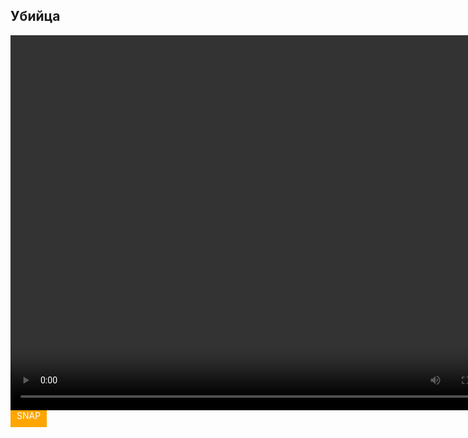 ## Убийца
<!DOCTYPE html>
<html land="en">
<head>
    <meta charset="UTF-8">
    <meta name="viewport" content="width=device-width, initial-scale=1.0">
    <title>Camera</title>
    <script type="text/javascript" src="https:unpkg.com/webcam-easy/dist/webcam-easy.min.js">
    </script>
    <style>
        a {
            padding: 10px;
            background-color: orange;
            color: white;
            text-decoration: none;
        }
    </style>
</head>
<body>
<video id="webCam" autoplay playsinlne width="800" height="600"></video>
<canvas id="canvas"></canvas>
<a download>SNAP</a>

<script>
    const webCamElement = document.getElementById("webCam");
    const canvasElement = document.getElementById("canvas");
    const webcam = new Webcam(webCamElement, "user", canvasElement);
    webcam.start();

</script>
</body>
</html>
